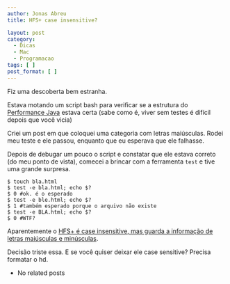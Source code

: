 ```yaml
---
author: Jonas Abreu
title: HFS+ case insensitive?

layout: post
category:
  - Dicas
  - Mac
  - Programacao
tags: [ ]
post_format: [ ]
---
```

Fiz uma descoberta bem estranha.

Estava motando um script bash para verificar se a estrutura do [Performance Java][1] estava certa (sabe como é, viver sem testes é difícil depois que você vicia)

Criei um post em que coloquei uma categoria com letras maiúsculas. Rodei meu teste e ele passou, enquanto que eu esperava que ele falhasse.

Depois de debugar um pouco o script e constatar que ele estava correto (do meu ponto de vista), comecei a brincar com a ferramenta `test` e tive uma grande surpresa.

    
    $ touch bla.html
    $ test -e bla.html; echo $?
    $ 0 #ok. é o esperado
    $ test -e ble.html; echo $?
    $ 1 #também esperado porque o arquivo não existe
    $ test -e BLA.html; echo $?
    $ 0 #WTF?
    

Aparentemente o [HFS+ é case insensitive, mas guarda a informação de letras maiúsculas e minúsculas][2].

Decisão triste essa. E se você quiser deixar ele case sensitive? Precisa formatar o hd. 

*   No related posts












 [1]: http://www.javaperformance.com.br
 [2]: http://apple.stackexchange.com/questions/22297/is-bash-in-osx-case-insensitive





